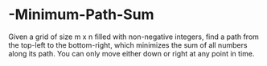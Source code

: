 # -Minimum-Path-Sum
Given a grid of size m x n filled with non-negative integers, find a path from the top-left to the bottom-right, which minimizes the sum of all numbers along its path.  You can only move either down or right at any point in time.
